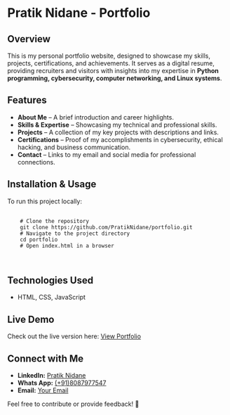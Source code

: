 <body>
    <h1>Pratik Nidane - Portfolio</h1>
    <h2>Overview</h2>
    <p>This is my personal portfolio website, designed to showcase my skills, projects, certifications, and achievements. 
       It serves as a digital resume, providing recruiters and visitors with insights into my expertise in 
       <strong>Python programming, cybersecurity, computer networking, and Linux systems</strong>.
    </p>
    <h2>Features</h2>
    <ul>
        <li><strong>About Me</strong> – A brief introduction and career highlights.</li>
        <li><strong>Skills & Expertise</strong> – Showcasing my technical and professional skills.</li>
        <li><strong>Projects</strong> – A collection of my key projects with descriptions and links.</li>
        <li><strong>Certifications</strong> – Proof of my accomplishments in cybersecurity, ethical hacking, and business communication.</li>
        <li><strong>Contact</strong> – Links to my email and social media for professional connections.</li>
    </ul>
    <h2>Installation & Usage</h2>
    <p>To run this project locally:</p>
    <pre>
    <code>
    # Clone the repository
    git clone https://github.com/PratikNidane/portfolio.git
    # Navigate to the project directory
    cd portfolio
    # Open index.html in a browser
    </code>
    </pre>
    <h2>Technologies Used</h2>
    <ul>
        <li>HTML, CSS, JavaScript</li>
    </ul>
    <h2>Live Demo</h2>
    <p>Check out the live version here: <a href="[YOUR_PORTFOLIO_LINK](https://thepratiknidane.github.io/portfolio/)" target="_blank">View Portfolio</a></p>
    <h2>Connect with Me</h2>
    <ul>
        <li><strong>LinkedIn:</strong> <a href="[YOUR_LINKEDIN_PROFILE](https://www.linkedin.com/in/pratiknidane/)" target="_blank">Pratik Nidane</a></li>
        <li><strong>Whats App:</strong> <a href="https://wa.me/918087977547" target="_blank">(+91)8087977547</a></li>
        <li><strong>Email:</strong> <a href="mailto:pratiknidane@outlook.com">Your Email</a></li>
    </ul>
    <p>Feel free to contribute or provide feedback! 🚀</p>

</body>
</html>
